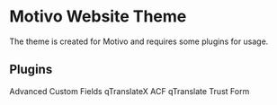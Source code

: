 # Motivo Website Theme
The theme is created for Motivo and requires some plugins for usage.

## Plugins
Advanced Custom Fields
qTranslateX
ACF qTranslate
Trust Form
